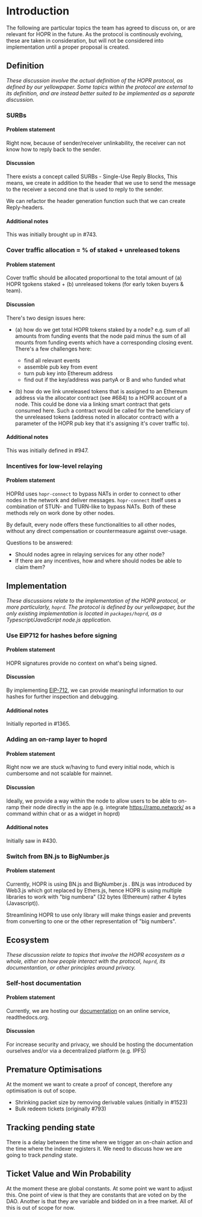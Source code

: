 # Introduction

The following are particular topics the team has agreed to discuss on, or are relevant for HOPR in the future. As the protocol is continously evolving, these are taken in consideration, but will not be considered into implementation until a proper proposal is created.

## Definition

_These discussion involve the actual definition of the HOPR protocol, as defined by our yellowpaper. Some topics within the protocol are external to its definition, and are instead better suited to be implemented as a separate discussion._

### SURBs

#### Problem statement

Right now, because of sender/receiver unlinkability, the receiver can not know how to reply back to the sender.

#### Discussion

There exists a concept called SURBs - Single-Use Reply Blocks, This means, we create in addition to the header that we use to send the message to the receiver a second one that is used to reply to the sender.

We can refactor the header generation function such that we can create Reply-headers.

#### Additional notes

This was initially brought up in #743.

### Cover traffic allocation = % of staked + unreleased tokens

#### Problem statement

Cover traffic should be allocated proportional to the total amount of (a) HOPR tgokens staked + (b) unreleased tokens (for early token buyers & team).

#### Discussion

There's two design issues here:

- (a) how do we get total HOPR tokens staked by a node? e.g. sum of all amounts from funding events that the node paid minus the sum of all mounts from funding events which have a corresponding closing event. There's a few challenges here:

  - find all relevant events
  - assemble pub key from event
  - turn pub key into Ethereum address
  - find out if the key/address was partyA or B and who funded what

- (b) how do we link unreleased tokens that is assigned to an Ethereum address via the allocator contract (see #684) to a HOPR account of a node. This could be done via a linking smart contract that gets consumed here. Such a contract would be called for the beneficiary of the unreleased tokens (address noted in allocator contract) with a parameter of the HOPR pub key that it's assigning it's cover traffic to).

#### Additional notes

This was initially defined in #947.

### Incentives for low-level relaying

#### Problem statement

HOPRd uses `hopr-connect` to bypass NATs in order to connect to other nodes in the network and deliver messages. `hopr-connect` itself uses a combination of STUN- and TURN-like to bypass NATs. Both of these methods rely on work done by other nodes.

By default, every node offers these functionalities to all other nodes, without any direct compensation or countermeasure against over-usage.

Questions to be answered:

- Should nodes agree in relaying services for any other node?
- If there are any incentives, how and where should nodes be able to claim them?

## Implementation

_These discussions relate to the implementation of the HOPR protocol, or more particularly, `hoprd`. The protocol is defined by our yellowpaper, but the only existing implementation is located in `packages/hoprd`, as a Typescript/JavaScript node.js application._

### Use EIP712 for hashes before signing

#### Problem statement

HOPR signatures provide no context on what's being signed.

#### Discussion

By implementing [EIP-712](https://eips.ethereum.org/EIPS/eip-712), we can provide meaningful information to our hashes for further inspection and debugging.

#### Additional notes

Initially reported in #1365.

### Adding an on-ramp layer to hoprd

#### Problem statement

Right now we are stuck w/having to fund every initial node, which is cumbersome and not scalable for mainnet.

#### Discussion

Ideally, we provide a way within the node to allow users to be able to on-ramp their node directly in the app (e.g. integrate https://ramp.network/ as a command within chat or as a widget in hoprd)

#### Additional notes

Initially saw in #430.

### Switch from BN.js to BigNumber.js

#### Problem statement

Currently, HOPR is using BN.js and BigNumber.js . BN.js was introduced by Web3.js which got replaced by Ethers.js, hence HOPR is using multiple libraries to work with "big numbera" (32 bytes (Ethereum) rather 4 bytes (Javascript)).

Streamlining HOPR to use only library will make things easier and prevents from converting to one or the other representation of "big numbers".

## Ecosystem

_These discussion relate to topics that involve the HOPR ecosystem as a whole, either on how people interact with the protocol, `hoprd`, its documentantion, or other principles around privacy._

### Self-host documentation

#### Problem statement

Currently, we are hosting our [documentation](http://docs.hoprnet.org/en/latest/) on an online service, readthedocs.org.

#### Discussion

For increase security and privacy, we should be hosting the documentation ourselves and/or via a decentralized platform (e.g. IPFS)

## Premature Optimisations

At the moment we want to create a proof of concept, therefore any optimisation
is out of scope.

- Shrinking packet size by removing derivable values (initially in #1523)
- Bulk redeem tickets (originally #793)

## Tracking pending state

There is a delay between the time where we trigger an on-chain action and the time where the indexer registers it. We need to discuss how we are going to track _pending_ state.

## Ticket Value and Win Probability

At the moment these are global constants. At some point we want to adjust this.
One point of view is that they are constants that are voted on by the DAO.
Another is that they are variable and bidded on in a free market.
All of this is out of scope for now.
